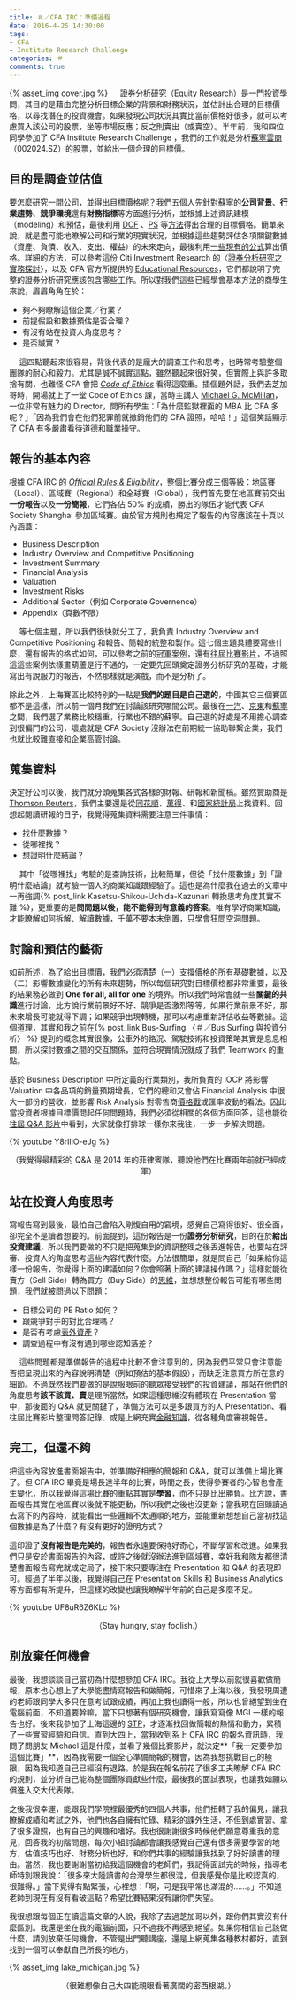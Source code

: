 ```yaml
---
title: ＃／CFA IRC：準備過程
date: 2016-4-25 14:30:00
tags: 
- CFA
- Institute Research Challenge
categories: ＃
comments: true
---
```

{% asset_img cover.jpg %}
　
[證券分析研究](https://www.douban.com/group/topic/20488129/)（Equity Research）是一門投資學問，其目的是藉由完整分析目標企業的背景和財務狀況，並估計出合理的目標價格，以尋找潛在的投資機會。如果發現公司狀況其實比當前價格好很多，就可以考慮買入該公司的股票，坐等市場反應；反之則賣出（或賣空）。半年前，我和四位同學參加了 CFA Institute Research Challenge ，我們的工作就是分析[蘇寧雲商](https://zh.wikipedia.org/wiki/%E8%8B%8F%E5%AE%81%E4%BA%91%E5%95%86)（002024.SZ）的股票，並給出一個合理的目標價。<!--more-->

## 目的是調查並估值

要怎麼研究一間公司，並得出目標價格呢？我們五個人先針對蘇寧的**公司背景**、**行業趨勢**、**競爭環境**還有**財務指標**等方面進行分析，並根據上述資訊建模（modeling）和預估，最後利用 [DCF](http://wiki.mbalib.com/zh-tw/%E8%B4%B4%E7%8E%B0%E7%8E%B0%E9%87%91%E6%B5%81) 、[PS](https://xueqiu.com/8701042629/55493089) 等[方法](http://doc.mbalib.com/view/0d17d66b499fc7583355e60009bce81e.html)得出合理的目標價格。簡單來說，就是盡可能地瞭解公司和行業的現實狀況，並根據這些趨勢評估各項關鍵數據（資產、負債、收入、支出、權益）的未來走向，最後利用[一些現有的公式](http://wiki.mbalib.com/zh-tw/%E8%B4%B4%E7%8E%B0%E7%8E%B0%E9%87%91%E6%B5%81%E9%87%8F%E6%B3%95)算出價格。詳細的方法，可以參考這份 Citi Investment Research 的〈[證券分析研究之實務探討](http://www.fin.ntu.edu.tw/~yuang/2009_Spring/citibank/NTU_presentation%20FINAL.pdf)〉，以及 CFA 官方所提供的 [Educational Resources](https://www.cfainstitute.org/community/challenge/prepare/Pages/index.aspx)，它們都說明了完整的證券分析研究應該包含哪些工作。所以對我們這些已經學會基本方法的商學生來說，眉眉角角在於：

* 夠不夠瞭解這個企業／行業？
* 前提假設和數據預估是否合理？
* 有沒有站在投資人角度思考？
* 是否誠實？

　
這四點聽起來很容易，背後代表的是龐大的調查工作和思考，也時常考驗整個團隊的耐心和毅力。尤其是誠不誠實這點，雖然聽起來很好笑，但實際上與許多取捨有關，也難怪 CFA 會把 [*Code of Ethics*](https://www.cfainstitute.org/ethics/codes/ethics/Pages/index.aspx) 看得這麼重。插個題外話，我們去芝加哥時，開場就上了一堂 Code of Ethics 課，當時主講人 [Michael G. McMillan](https://www.youtube.com/watch?v=xyr0iK8-k8E)，一位非常有魅力的 Director，問所有學生：「為什麼監獄裡面的 MBA 比 CFA 多呢？」「因為我們會在他們犯罪前就撤銷他們的 CFA 證照，哈哈！」這個笑話顯示了 CFA 有多嚴肅看待道德和職業操守。

## 報告的基本內容

根據 CFA IRC 的 [*Official Rules & Eligibility*](https://www.cfainstitute.org/community/challenge/Documents/research_challenge_official_rules.pdf)，整個比賽分成三個等級：地區賽（Local）、區域賽（Regional）和全球賽（Global），我們首先要在地區賽前交出**一份報告**以及**一份簡報**，它們各佔 50% 的成績，勝出的隊伍才能代表 CFA Society Shanghai 參加區域賽。由於官方規則也規定了報告的內容應該在十頁以內涵蓋：

* Business Description
* Industry Overview and Competitive Positioning
* Investment Summary
* Financial Analysis
* Valuation
* Investment Risks
* Additional Sector（例如 Corporate Governence）
* Appendix（頁數不限）

　
等七個主題，所以我們很快就分工了，我負責 Industry Overview and Competitive Positioning 和報告、簡報的統整和製作。這七個主題具體要寫些什麼，還有報告的格式如何，可以參考之前的[冠軍案例](https://www.cfainstitute.org/community/challenge/about/Pages/past_champions.aspx)，還有[往屆比賽影片](https://www.youtube.com/user/CFAChallenge)，不過照這這些案例依樣畫葫蘆是行不通的，一定要先回頭奠定證券分析研究的基礎，才能寫出有說服力的報告，不然那樣就是演戲，而不是分析了。

除此之外，上海賽區比較特別的一點是**我們的題目是自己選的**，中國其它三個賽區都不是這樣，所以前一個月我們在討論該研究哪間公司。最後在[一汽](https://zh.wikipedia.org/zh-hk/%E4%B8%AD%E5%9B%BD%E7%AC%AC%E4%B8%80%E6%B1%BD%E8%BD%A6%E9%9B%86%E5%9B%A2)、[京東](https://zh.wikipedia.org/zh-hk/%E4%BA%AC%E6%9D%B1%E5%95%86%E5%9F%8E)和[蘇寧](https://zh.wikipedia.org/wiki/%E8%8B%8F%E5%AE%81%E4%BA%91%E5%95%86)之間，我們選了業務比較穩重，行業也不錯的蘇寧。自己選的好處是不用擔心調查到很偏門的公司，壞處就是 CFA Society 沒辦法在前期統一協助聯繫企業，我們也就比較難直接和企業高管討論。

## 蒐集資料

決定好公司以後，我們就分頭蒐集各式各樣的財報、研報和新聞稿。雖然贊助商是 [Thomson Reuters](http://thomsonreuters.com/en.html)，我們主要還是從[同花順](http://www.10jqka.com.cn)、[萬得](http://www.wind.com.cn)、和[國家統計局](http://www.stats.gov.cn)上找資料。回想起閱讀研報的日子，我覺得蒐集資料需要注意三件事情：

* 找什麼數據？
* 從哪裡找？
* 想證明什麼結論？

　
其中「從哪裡找」考驗的是查詢技術，比較簡單，但從「找什麼數據」到「證明什麼結論」就考驗一個人的商業知識跟經驗了。這也是為什麼我在過去的文章中一再強調{% post_link Kasetsu-Shikou-Uchida-Kazunari 轉換思考角度其實不難 %}，更重要的是**問問題以後，能不能得到有意義的答案**。唯有學好商業知識，才能瞭解如何拆解、解讀數據，千萬不要本末倒置，只學會狂問空洞問題。

## 討論和預估的藝術

如前所述，為了給出目標價，我們必須清楚（一）支撐價格的所有基礎數據，以及（二）影響數據變化的所有未來趨勢，所以每個研究對目標價格都非常重要，最後的結果務必做到 **One for all, all for one** 的境界。所以我們時常會就一些**關鍵的共識**進行討論，比方說行業前景好不好、競爭是否激烈等等，如果行業前景不好，那未來增長可能就得下調；如果競爭出現轉機，那可以考慮重新評估收益等數據。這個道理，其實和我之前在{% post_link Bus-Surfing 〈＃／Bus Surfing 與投資分析〉 %} 提到的概念其實很像，公車外的路況、駕駛技術和投資策略其實是息息相關，所以探討數據之間的交互關係，並符合現實情況就成了我們 Teamwork 的重點。

基於 Business Description 中所定義的行業類別，我所負責的 IOCP 將影響 Valuation 中各品項的銷量預期增長，它們的總和又會佔 Financial Analysis 中很大一部份的營收，並影響 Risk Analysis 對零售商[價格戰](http://wiki.mbalib.com/zh-tw/%E4%BB%B7%E6%A0%BC%E6%88%98)或匯率波動的看法。因此當投資者根據目標價問起任何問題時，我們必須從相關的各個方面回答，這也能從[往屆 Q&A 影片](https://www.youtube.com/user/CFAChallenge)中看到，大家就像打排球一樣你來我往，一步一步解決問題。

{% youtube Y8rIliO-eJg %}
<center>（我覺得最精彩的 Q&A 是 2014 年的菲律賓隊，聽說他們在比賽兩年前就已經成軍）</center>

## 站在投資人角度思考

寫報告寫到最後，最怕自己會陷入剛愎自用的窘境，感覺自己寫得很好、很全面，卻完全不是讀者想要的。前面提到，這份報告是一份**證券分析研究**，目的在於**給出投資建議**，所以我們要做的不只是把蒐集到的資訊整理之後丟進報告，也要站在評審、投資人的角度思考這些內容代表什麼。方法很簡單，就是問自己「如果給你這樣一份報告，你覺得上面的建議如何？你會照著上面的建議操作嗎？」這樣就能從賣方（Sell Side）轉為買方（Buy Side）的[思維](https://renco.github.io/careers/2015/02/22/buysidesellside/)，並想想整份報告可能有哪些問題，我們就被問過以下問題：

* 目標公司的 PE Ratio 如何？
* 跟競爭對手的對比合理嗎？
* 是否有考慮[表外資產](http://wiki.mbalib.com/zh-tw/表外资产)？
* 調查過程中有沒有遇到哪些認知落差？

　
這些問題都是準備報告的過程中比較不會注意到的，因為我們平常只會注意能否把呈現出來的內容說明清楚（例如預估的基本假設），而缺乏注意買方所在意的細節。不過既然我們要做的是說服眼前的聽眾接受我們的投資建議，那站在他們的角度思考**該不該買、賣**是理所當然，如果這種思維沒有體現在 Presentation 當中，那後面的 Q&A 就更關鍵了，準備方法可以是多跟買方的人 Presentation、看往屆比賽影片整理問答記錄、或是上網充實[金融知識](http://cv.qiaobutang.com/knowledge/articles/5178af890cf2216cdf600b6f)，從各種角度審視報告。

## 完工，但還不夠

把這些內容放進書面報告中，並準備好相應的簡報和 Q&A，就可以準備上場比賽了。但 CFA IRC 畢竟是場長達半年的比賽，時間之長，使得參賽者的心智也會產生變化，所以我覺得這場比賽的重點其實是**學習**，而不只是比出勝負。比方說，書面報告其實在地區賽以後就不能更動，所以我們之後也沒更新；當我現在回頭讀過去寫下的內容時，就能看出一些邏輯不太通順的地方，並能重新想想自己當初找這個數據是為了什麼？有沒有更好的證明方式？

這印證了**沒有報告是完美的**，報告者永遠要保持好奇心，不斷學習和改進。如果我們只是安於書面報告的內容，或許之後就沒辦法進到區域賽，幸好我和隊友都很清楚書面報告寫完就成定局了，接下來只要專注在 Presentation 和 Q&A 的表現即可。經過了半年以後，我覺得自己在 Presentation Skills 和 Business Analytics 等方面都有所提升，但這樣的改變也讓我瞭解半年前的自己是多麼不足。

{% youtube UF8uR6Z6KLc %}
<center>（Stay hungry, stay foolish.）</center>

## 別放棄任何機會

最後，我想談談自己當初為什麼想參加 CFA IRC。我從上大學以前就很喜歡做簡報，原本也心想上了大學能盡情寫報告和做簡報，可惜來了上海以後，我發現周遭的老師跟同學大多只在意考試跟成績，再加上我也讀得一般，所以也曾絕望到坐在電腦前面，不知道要幹嘛，當下只想著有個研究機會，讓我寫寫像 MGI 一樣的報告也好。後來我參加了上海這邊的 [STP](https://www.facebook.com/STPxTaipei/)，才逐漸找回做簡報的熱情和動力，累積了一些實習經驗和自信。直到大四上，當我收到系上 CFA IRC 的報名資訊時，我問了問朋友 Michael 這是什麼，並看了幾個比賽影片，就決定**「我一定要參加這個比賽」**，因為我需要一個全心準備簡報的機會，因為我想挑戰自己的極限，因為我知道自己已經沒有退路。於是我在報名前花了很多工夫瞭解 CFA IRC 的規則，並分析自己能為整個團隊貢獻些什麼，最後我的面試表現，也讓我如願以償進入交大代表隊。

之後我很幸運，能跟我們學院裡最優秀的四個人共事，他們扭轉了我的偏見，讓我瞭解成績和考試之外，他們也各自擁有忙碌、精彩的課外生活，不但到處實習、拿了很多證照，也有自己的興趣和嗜好。我也很謝謝很多時候他們願意尊重我的意見，回答我的初階問題，每次小組討論都會讓我感覺自己還有很多需要學習的地方，估值技巧也好、財務分析也好，和你們共事的經驗讓我找到了好好讀書的理由。當然，我也要謝謝當初給我這個機會的老師們，我記得面試完的時候，指導老師特別跟我說：「很多來大陸讀書的台灣學生都很混，但我感覺你是比較認真的，很難得。」當下覺得有點緊張，心裡想：「啊，可是我平常也滿混的……。」不知道老師到現在有沒有看破這點？希望比賽結果沒有讓你們失望。

我很想跟每個正在讀這篇文章的人說，我除了去過芝加哥以外，跟你們其實沒有什麼區別。我還是坐在我的電腦前面，只不過我不再感到絕望。如果你相信自己該做什麼，請別放棄任何機會，不管是出門聽講座，還是上網蒐集各種教材都好，直到找到一個可以奉獻自己所長的地方。

{% asset_img lake_michigan.jpg %}
<center>（很難想像自己大四能親眼看著廣闊的密西根湖。）</center>
